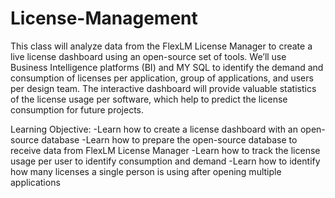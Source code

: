 # License-Management
This class will analyze data from the FlexLM License Manager to create a live license dashboard using an open-source set of tools. We’ll use Business Intelligence platforms (BI) and MY SQL to identify the demand and consumption of licenses per application, group of applications, and users per design team. The interactive dashboard will provide valuable statistics of the license usage per software, which help to predict the license consumption for future projects.

Learning Objective:
-Learn how to create a license dashboard with an open-source database
-Learn how to prepare the open-source database to receive data from FlexLM License Manager
-Learn how to track the license usage per user to identify consumption and demand
-Learn how to identify how many licenses a single person is using after opening multiple applications
